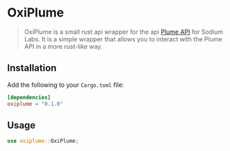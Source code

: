 # OxiPlume
> OxiPlume is a small rust api wrapper for the api [Plume API](https://plume.ptarmigan.xyz) for Sodium Labs. It is a simple wrapper that allows you to interact with the Plume API in a more rust-like way.

## Installation
Add the following to your `Cargo.toml` file:
```toml
[dependencies]
oxiplume = "0.1.0"
```

## Usage
```rust
use oxiplume::OxiPlume;
```	